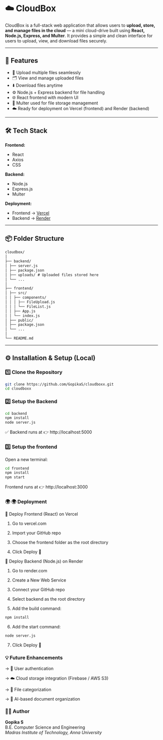 # ☁️ CloudBox

CloudBox is a full-stack web application that allows users to **upload, store, and manage files in the cloud** — a mini cloud-drive built using **React, Node.js, Express, and Multer**. It provides a simple and clean interface for users to upload, view, and download files securely.

---

## 🚀 Features

- 📁 Upload multiple files seamlessly  
- 🗂️ View and manage uploaded files  
- ⬇️ Download files anytime  
- ⚙️ Node.js + Express backend for file handling  
- 🌐 React frontend with modern UI  
- 💾 Multer used for file storage management  
- ☁️ Ready for deployment on Vercel (frontend) and Render (backend)

---

## 🛠️ Tech Stack

**Frontend:**  
- React  
- Axios  
- CSS  

**Backend:**  
- Node.js  
- Express.js  
- Multer  

**Deployment:**  
- Frontend → [Vercel](https://vercel.com)  
- Backend → [Render](https://render.com)

---

## 📦 Folder Structure
```markdown
cloudbox/
│
├── backend/
│ ├── server.js
│ ├── package.json
│ ├── uploads/ # Uploaded files stored here
│ └── ...
│
├── frontend/
│ ├── src/
│ │ ├── components/
│ │ │ ├── FileUpload.js
│ │ │ └── FileList.js
│ │ ├── App.js
│ │ └── index.js
│ ├── public/
│ ├── package.json
│ └── ...
│
└── README.md

```
---

## ⚙️ Installation & Setup (Local)

### 1️⃣ Clone the Repository

```bash
git clone https://github.com/GopikaS/cloudboxx.git
cd cloudboxx

```

### 2️⃣ Setup the Backend

```bash
cd backend
npm install
node server.js
```
✅ Backend runs at 👉 http://localhost:5000

### 3️⃣ Setup the frontend 

Open a new terminal: 

```bash
cd frontend 
npm install 
npm start
```
Frontend runs at 👉 http://localhost:3000 

### 🌍 🌍 Deployment

🚀 Deploy Frontend (React) on Vercel

1. Go to vercel.com

2. Import your GitHub repo

3. Choose the frontend folder as the root directory

4. Click Deploy 🚀

🚀 Deploy Backend (Node.js) on Render

1. Go to render.com

2. Create a New Web Service

3. Connect your GitHub repo

4. Select backend as the root directory

5. Add the build command:
```bash
npm install

```
6. Add the start command:
```bash
node server.js
```
7. Click Deploy 🚀

### 💡 Future Enhancements

-> 🔐 User authentication

-> ☁️ Cloud storage integration (Firebase / AWS S3)

-> 🧹 File categorization

-> 🧠 AI-based document organization

### 👩‍💻 Author
**Gopika S**  
B.E. Computer Science and Engineering  
*Madras Institute of Technology, Anna University*  
